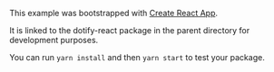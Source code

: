This example was bootstrapped with [Create React App](https://github.com/facebook/create-react-app).

It is linked to the dotify-react package in the parent directory for development purposes.

You can run `yarn install` and then `yarn start` to test your package.
